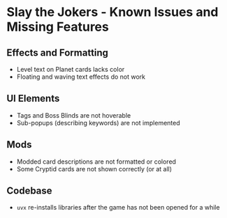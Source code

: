# Slay the Jokers - Known Issues and Missing Features

## Effects and Formatting

- Level text on Planet cards lacks color
- Floating and waving text effects do not work

## UI Elements

- Tags and Boss Blinds are not hoverable
- Sub-popups (describing keywords) are not implemented

## Mods

- Modded card descriptions are not formatted or colored
- Some Cryptid cards are not shown correctly (or at all)

## Codebase

- `uvx` re-installs libraries after the game has not been opened for a while

